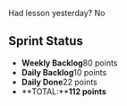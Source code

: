 Had lesson yesterday? No

## Sprint Status
-   **Weekly Backlog**80 points
-   **Daily Backlog**10 points
-   **Daily Done**22 points
-   **TOTAL:****112 points**
